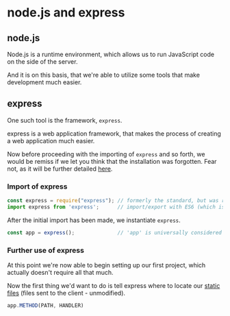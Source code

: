 # node.js and express

## node.js
Node.js is a runtime environment, which allows us to run JavaScript code on the side of the server.

And it is on this basis, that we're able to utilize some tools that make development much easier.

## express
One such tool is the framework, `express`.

express is a web application framework, that makes the process of creating a web application much easier.

Now before proceeding with the importing of `express` and so forth, we would be remiss if we let you think that the installation was forgotten.
Fear not, as it will be further detailed <a href="/node-and-packages/npm">here</a>.


### Import of express

```javascript
const express = require("express"); // formerly the standard, but was replaced by
import express from 'express';      // import/export with ES6 (which is the current standard)
```

After the initial import has been made, we instantiate `express`.

```javascript
const app = express();              // 'app' is universally considered to be the standard choice for its instance.
```


### Further use of express

At this point we're now able to begin setting up our first project, which actually doesn't require all that much.

Now the first thing we'd want to do is tell express where to locate our <a href="/node-and-packages/static-files-in-express">static files</a> (files sent to the client - unmodified).









```javascript
app.METHOD(PATH, HANDLER)
```

